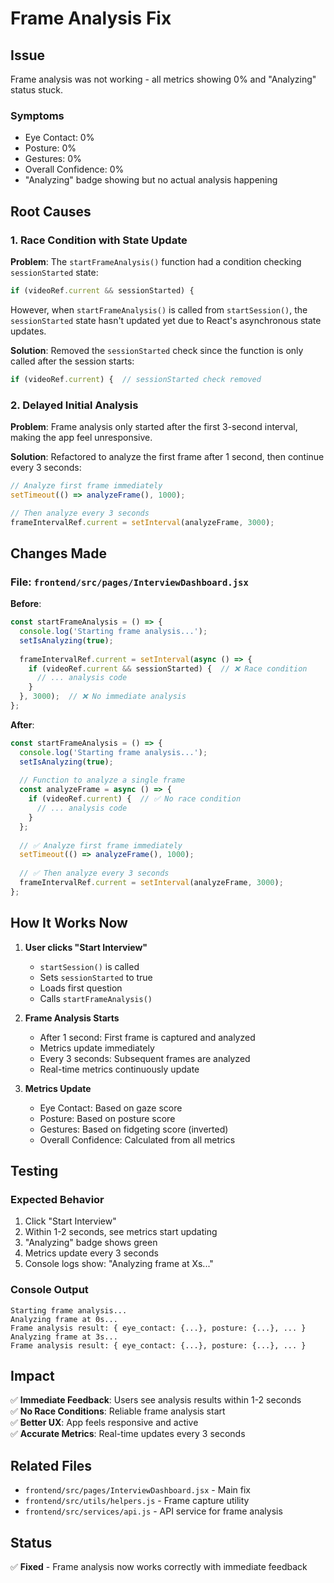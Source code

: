 # Frame Analysis Fix

## Issue
Frame analysis was not working - all metrics showing 0% and "Analyzing" status stuck.

### Symptoms
- Eye Contact: 0%
- Posture: 0%
- Gestures: 0%
- Overall Confidence: 0%
- "Analyzing" badge showing but no actual analysis happening

## Root Causes

### 1. Race Condition with State Update
**Problem**: The `startFrameAnalysis()` function had a condition checking `sessionStarted` state:
```javascript
if (videoRef.current && sessionStarted) {
```

However, when `startFrameAnalysis()` is called from `startSession()`, the `sessionStarted` state hasn't updated yet due to React's asynchronous state updates.

**Solution**: Removed the `sessionStarted` check since the function is only called after the session starts:
```javascript
if (videoRef.current) {  // sessionStarted check removed
```

### 2. Delayed Initial Analysis
**Problem**: Frame analysis only started after the first 3-second interval, making the app feel unresponsive.

**Solution**: Refactored to analyze the first frame after 1 second, then continue every 3 seconds:
```javascript
// Analyze first frame immediately
setTimeout(() => analyzeFrame(), 1000);

// Then analyze every 3 seconds
frameIntervalRef.current = setInterval(analyzeFrame, 3000);
```

## Changes Made

### File: `frontend/src/pages/InterviewDashboard.jsx`

**Before**:
```javascript
const startFrameAnalysis = () => {
  console.log('Starting frame analysis...');
  setIsAnalyzing(true);
  
  frameIntervalRef.current = setInterval(async () => {
    if (videoRef.current && sessionStarted) {  // ❌ Race condition
      // ... analysis code
    }
  }, 3000);  // ❌ No immediate analysis
};
```

**After**:
```javascript
const startFrameAnalysis = () => {
  console.log('Starting frame analysis...');
  setIsAnalyzing(true);
  
  // Function to analyze a single frame
  const analyzeFrame = async () => {
    if (videoRef.current) {  // ✅ No race condition
      // ... analysis code
    }
  };
  
  // ✅ Analyze first frame immediately
  setTimeout(() => analyzeFrame(), 1000);
  
  // ✅ Then analyze every 3 seconds
  frameIntervalRef.current = setInterval(analyzeFrame, 3000);
};
```

## How It Works Now

1. **User clicks "Start Interview"**
   - `startSession()` is called
   - Sets `sessionStarted` to true
   - Loads first question
   - Calls `startFrameAnalysis()`

2. **Frame Analysis Starts**
   - After 1 second: First frame is captured and analyzed
   - Metrics update immediately
   - Every 3 seconds: Subsequent frames are analyzed
   - Real-time metrics continuously update

3. **Metrics Update**
   - Eye Contact: Based on gaze score
   - Posture: Based on posture score
   - Gestures: Based on fidgeting score (inverted)
   - Overall Confidence: Calculated from all metrics

## Testing

### Expected Behavior
1. Click "Start Interview"
2. Within 1-2 seconds, see metrics start updating
3. "Analyzing" badge shows green
4. Metrics update every 3 seconds
5. Console logs show: "Analyzing frame at Xs..."

### Console Output
```
Starting frame analysis...
Analyzing frame at 0s...
Frame analysis result: { eye_contact: {...}, posture: {...}, ... }
Analyzing frame at 3s...
Frame analysis result: { eye_contact: {...}, posture: {...}, ... }
```

## Impact

✅ **Immediate Feedback**: Users see analysis results within 1-2 seconds  
✅ **No Race Conditions**: Reliable frame analysis start  
✅ **Better UX**: App feels responsive and active  
✅ **Accurate Metrics**: Real-time updates every 3 seconds  

## Related Files
- `frontend/src/pages/InterviewDashboard.jsx` - Main fix
- `frontend/src/utils/helpers.js` - Frame capture utility
- `frontend/src/services/api.js` - API service for frame analysis

## Status
✅ **Fixed** - Frame analysis now works correctly with immediate feedback
